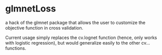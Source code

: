 # glmnetLoss
a hack of the glmnet package that allows the user to customize the objective function in cross validation.

Current usage simply replaces the cv.lognet function (hence, only works with logistic regression), but would generalize easily to the other cv... functions. 